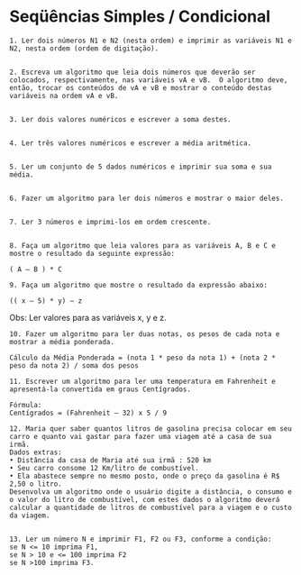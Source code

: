 # Seqüências Simples / Condicional

    1. Ler dois números N1 e N2 (nesta ordem) e imprimir as variáveis N1 e N2, nesta ordem (ordem de digitação).
    
    
    2. Escreva um algoritmo que leia dois números que deverão ser colocados, respectivamente, nas variáveis vA e vB.  O algoritmo deve, então, trocar os conteúdos de vA e vB e mostrar o conteúdo destas variáveis na ordem vA e vB.
    
    
    3. Ler dois valores numéricos e escrever a soma destes.
    
    
    4. Ler três valores numéricos e escrever a média aritmética.
    
    
    5. Ler um conjunto de 5 dados numéricos e imprimir sua soma e sua média.
    
    
    6. Fazer um algoritmo para ler dois números e mostrar o maior deles.
    
    
    7. Ler 3 números e imprimi-los em ordem crescente.
    
    
    8. Faça um algoritmo que leia valores para as variáveis A, B e C e mostre o resultado da seguinte expressão:
    
```
( A – B ) * C
```


    9. Faça um algoritmo que mostre o resultado da expressão abaixo:
```
(( x – 5) * y) – z
```

Obs: Ler valores para as variáveis x, y e z.



    10. Fazer um algoritmo para ler duas notas, os pesos de cada nota e mostrar a média ponderada.  

```	
Cálculo da Média Ponderada = (nota 1 * peso da nota 1) + (nota 2 * peso da nota 2) / soma dos pesos
```


    11. Escrever um algoritmo para ler uma temperatura em Fahrenheit e apresentá-la convertida em graus Centígrados.

```
Fórmula:
Centígrados = (Fahrenheit – 32) x 5 / 9
```


    12. Maria quer saber quantos litros de gasolina precisa colocar em seu carro e quanto vai gastar para fazer uma viagem até a casa de sua irmã. 
    Dados extras:
    • Distância da casa de Maria até sua irmã : 520 km
    • Seu carro consome 12 Km/litro de combustível.
    • Ela abastece sempre no mesmo posto, onde o preço da gasolina é R$ 2,50 o litro. 
    Desenvolva um algoritmo onde o usuário digite a distância, o consumo e o valor do litro de combustível, com estes dados o algoritmo deverá calcular a quantidade de litros de combustível para a viagem e o custo da viagem.
    
    
    13. Ler um número N e imprimir F1, F2 ou F3, conforme a condição:
 	se N <= 10 imprima F1,
	se N > 10 e <= 100 imprima F2
	se N >100 imprima F3.